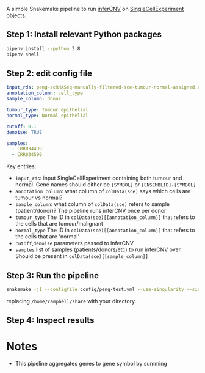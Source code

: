 
A simple Snakemake pipeline to run [inferCNV](https://github.com/broadinstitute/infercnv) on [SingleCellExperiment](https://bioconductor.org/packages/release/bioc/html/SingleCellExperiment.html) objects.

## Step 1: Install relevant Python packages

```sh
pipenv install --python 3.8
pipenv shell
```

## Step 2: edit config file

```yaml
input_rds: peng-scRNASeq-manually-filtered-sce-tumour-normal-assigned.rds
annotation_column: cell_type
sample_column: donor

tumour_type: Tumour epithelial
normal_type: Normal epithelial

cutoff: 0.1
denoise: TRUE

samples:
  - CRR034499
  - CRR034500
```

Key entries:

- `input_rds`: input SingleCellExperiment containing both tumour and normal. Gene names should either be `[SYMBOL]` or `[ENSEMBLID]-[SYMBOL]`
- `annotation_column`: what column of `colData(sce)` says which cells are tumour vs normal?
- `sample_column`: what column of `colData(sce)` refers to sample (patient/donor)? The pipeline runs inferCNV once per donor
- `tumour_type` The ID in `colData(sce)[[annotation_column]]` that refers to the cells that are tumour/malignant
- `normal_type` The ID in `colData(sce)[[annotation_column]]` that refers to the cells that are 'normal'
- `cutoff`,`denoise` parameters passed to inferCNV
- `samples` list of samples (patients/donors/etc) to run inferCNV over. Should be present in `colData(sce)[[sample_column]]`

## Step 3: Run the pipeline

```sh
snakemake -j1 --configfile config/peng-test.yml --use-singularity --singularity-args "--bind /home/campbell/share/:/home/campbell/share/"
```

replacing `/home/campbell/share` with your directory.

## Step 4: Inspect results


# Notes

- This pipeline aggregates genes to gene symbol by summing